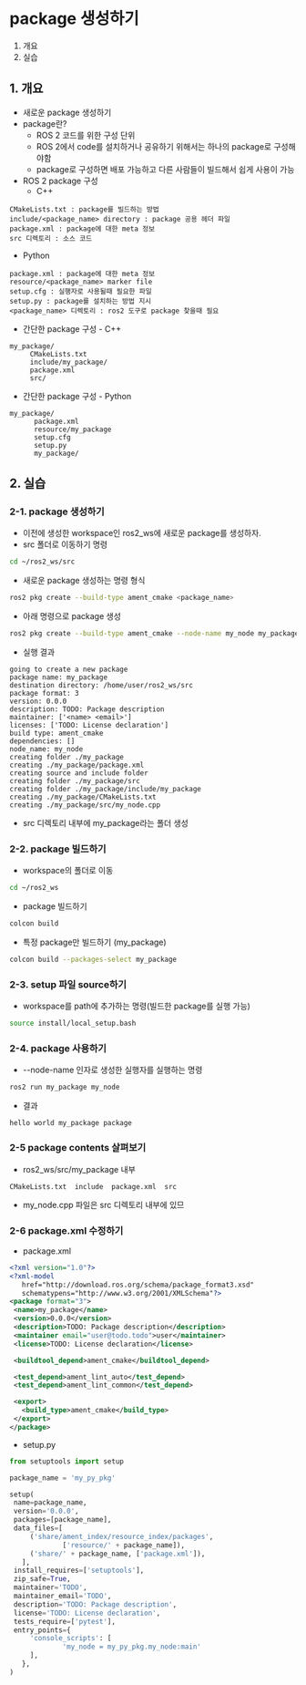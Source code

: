 # package 생성하기
1. 개요
2. 실습

## 1. 개요
* 새로운 package 생성하기
* package란?
  * ROS 2 코드를 위한 구성 단위
  * ROS 2에서 code를 설치하거나 공유하기 위해서는 하나의 package로 구성해야함
  * package로 구성하면 배포 가능하고 다른 사람들이 빌드해서 쉽게 사용이 가능
* ROS 2 package 구성
  * C++
```
CMakeLists.txt : package를 빌드하는 방법 
include/<package_name> directory : package 공용 헤더 파일
package.xml : package에 대한 meta 정보
src 디렉토리 : 소스 코드
```
  * Python
```
package.xml : package에 대한 meta 정보
resource/<package_name> marker file
setup.cfg : 실행자로 사용될때 필요한 파일
setup.py : package를 설치하는 방법 지시
<package_name> 디렉토리 : ros2 도구로 package 찾을때 필요
```

* 간단한 package 구성 - C++
```
my_package/
     CMakeLists.txt
     include/my_package/
     package.xml
     src/
```
* 간단한 package 구성 - Python
```
my_package/
      package.xml
      resource/my_package
      setup.cfg
      setup.py
      my_package/
```

## 2. 실습
### 2-1. package 생성하기
* 이전에 생성한 workspace인 ros2_ws에 새로운 package를 생성하자.
* src 폴더로 이동하기 명령
```bash
cd ~/ros2_ws/src
```

* 새로운 package 생성하는 명령 형식
```bash
ros2 pkg create --build-type ament_cmake <package_name>
```

* 아래 명령으로 package 생성
```bash
ros2 pkg create --build-type ament_cmake --node-name my_node my_package
```

* 실행 결과
```
going to create a new package
package name: my_package
destination directory: /home/user/ros2_ws/src
package format: 3
version: 0.0.0
description: TODO: Package description
maintainer: ['<name> <email>']
licenses: ['TODO: License declaration']
build type: ament_cmake
dependencies: []
node_name: my_node
creating folder ./my_package
creating ./my_package/package.xml
creating source and include folder
creating folder ./my_package/src
creating folder ./my_package/include/my_package
creating ./my_package/CMakeLists.txt
creating ./my_package/src/my_node.cpp
```
  * src 디렉토리 내부에 my_package라는 폴더 생성

### 2-2. package 빌드하기
* workspace의 폴더로 이동
```bash
cd ~/ros2_ws
```

* package 빌드하기
```bash
colcon build
```

* 특정 package만 빌드하기 (my_package)
```bash
colcon build --packages-select my_package
```

### 2-3. setup 파일 source하기
* workspace를 path에 추가하는 명령(빌드한 package를 실행 가능)
```bash
source install/local_setup.bash
```

### 2-4. package 사용하기
* --node-name 인자로 생성한 실행자를 실행하는 명령
```bash
ros2 run my_package my_node
```

* 결과
```
hello world my_package package
```

### 2-5 package contents 살펴보기
* ros2_ws/src/my_package 내부
```
CMakeLists.txt  include  package.xml  src
```
  * my_node.cpp 파일은 src 디렉토리 내부에 있므

### 2-6 package.xml 수정하기
* package.xml
```xml
<?xml version="1.0"?>
<?xml-model
   href="http://download.ros.org/schema/package_format3.xsd"
   schematypens="http://www.w3.org/2001/XMLSchema"?>
<package format="3">
 <name>my_package</name>
 <version>0.0.0</version>
 <description>TODO: Package description</description>
 <maintainer email="user@todo.todo">user</maintainer>
 <license>TODO: License declaration</license>

 <buildtool_depend>ament_cmake</buildtool_depend>

 <test_depend>ament_lint_auto</test_depend>
 <test_depend>ament_lint_common</test_depend>

 <export>
   <build_type>ament_cmake</build_type>
 </export>
</package>
```

* setup.py
```python
from setuptools import setup

package_name = 'my_py_pkg'

setup(
 name=package_name,
 version='0.0.0',
 packages=[package_name],
 data_files=[
     ('share/ament_index/resource_index/packages',
             ['resource/' + package_name]),
     ('share/' + package_name, ['package.xml']),
   ],
 install_requires=['setuptools'],
 zip_safe=True,
 maintainer='TODO',
 maintainer_email='TODO',
 description='TODO: Package description',
 license='TODO: License declaration',
 tests_require=['pytest'],
 entry_points={
     'console_scripts': [
             'my_node = my_py_pkg.my_node:main'
     ],
   },
)
```